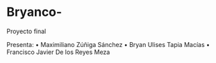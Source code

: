 # Bryanco-
Proyecto final

Presenta:
•	Maximiliano Zúñiga Sánchez 
•	Bryan Ulises Tapia Macías 
•	Francisco Javier De los Reyes Meza 


